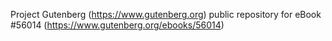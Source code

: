 Project Gutenberg (https://www.gutenberg.org) public repository for
eBook #56014 (https://www.gutenberg.org/ebooks/56014)
